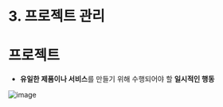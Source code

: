 # 3. 프로젝트 관리  

# 프로젝트  
- **유일한 제품이나 서비스**를 만들기 위해 수행되어야 할 **일시적인 행동**  

![image](https://user-images.githubusercontent.com/32921115/104084989-6f894480-528f-11eb-9c19-77b0c7f8ebc0.png)


